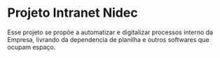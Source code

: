 # Projeto Intranet Nidec

Esse projeto se propõe a automatizar e digitalizar processos interno da Empresa, livrando da dependencia de planilha e outros softwares que ocupam espaço.